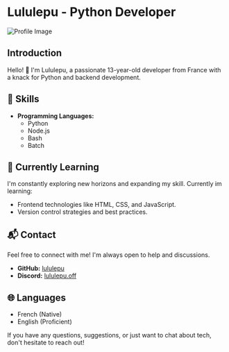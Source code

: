 # Lululepu - Python Developer

![Profile Image](https://avatars.githubusercontent.com/u/103906131?v=4)

## Introduction

Hello! 👋 I'm Lululepu, a passionate 13-year-old developer from France with a knack for Python and backend development.

## 🔧 Skills

- **Programming Languages:**
  - Python
  - Node.js
  - Bash
  - Batch

## 🌱 Currently Learning

I'm constantly exploring new horizons and expanding my skill. Currently im learning:

- Frontend technologies like HTML, CSS, and JavaScript.
- Version control strategies and best practices.

## 📬 Contact

Feel free to connect with me! I'm always open to help and discussions.

- **GitHub:** [lululepu](https://github.com/lululepu)
- **Discord:** [lululepu.off](https://discordapp.com/users/675488529429561374)

## 🌐 Languages

- French (Native)
- English (Proficient)

If you have any questions, suggestions, or just want to chat about tech, don't hesitate to reach out!
